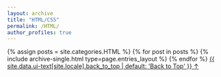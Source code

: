 ```yaml
---
layout: archive
title: "HTML/CSS"
permalink: /HTML/
author_profiles: true
---
```


{% assign posts = site.categories.HTML %}
{% for post in posts %} 
  {% include archive-single.html type=page.entries_layout %} 
{% endfor %}
<a href="#page-title" class="back-to-top">{{ site.data.ui-text[site.locale].back_to_top | default: 'Back to Top' }} &uarr;</a>